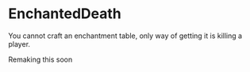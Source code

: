 # EnchantedDeath
You cannot craft an enchantment table, only way of getting it is killing a player.

Remaking this soon
